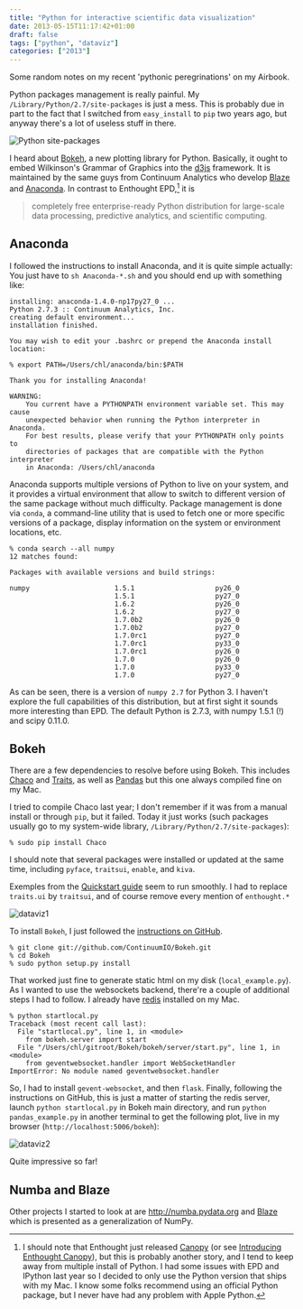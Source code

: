 ```yaml
---
title: "Python for interactive scientific data visualization"
date: 2013-05-15T11:17:42+01:00
draft: false
tags: ["python", "dataviz"]
categories: ["2013"]
---
```


Some random notes on my recent 'pythonic peregrinations' on my Airbook.

Python packages management is really painful. My `/Library/Python/2.7/site-packages` is just a mess. This is probably due in part to the fact that I switched from `easy_install` to `pip` two years ago, but anyway there's a lot of useless stuff in there.

![Python site-packages](/img/20130413214446.png)

I heard about [Bokeh](https://github.com/ContinuumIO/Bokeh), a new plotting library for Python. Basically, it ought to embed Wilkinson's Grammar of Graphics into the [d3js](http://d3js.org) framework. It is maintained by the same guys from Continuum Analytics who develop [Blaze](http://blaze.pydata.org) and [Anaconda](https://store.continuum.io/cshop/anaconda). In contrast to Enthought EPD,[^1] it is

> completely free enterprise-ready Python distribution for large-scale data processing, predictive analytics, and scientific computing.


## Anaconda

I followed the instructions to install Anaconda, and it is quite simple actually: You just have to `sh Anaconda-*.sh` and you should end up with something like:

```
installing: anaconda-1.4.0-np17py27_0 ...
Python 2.7.3 :: Continuum Analytics, Inc.
creating default environment...
installation finished.

You may wish to edit your .bashrc or prepend the Anaconda install location:

% export PATH=/Users/chl/anaconda/bin:$PATH

Thank you for installing Anaconda!

WARNING:
    You current have a PYTHONPATH environment variable set. This may cause
    unexpected behavior when running the Python interpreter in Anaconda.
    For best results, please verify that your PYTHONPATH only points to
    directories of packages that are compatible with the Python interpreter
    in Anaconda: /Users/chl/anaconda
```

Anaconda supports multiple versions of Python to live on your system, and it provides a virtual environment that allow to switch to different version of the same package without much difficulty. Package management is done via `conda`, a command-line utility that is used to fetch one or more specific versions of a package, display information on the system or environment locations, etc.

```
% conda search --all numpy
12 matches found:

Packages with available versions and build strings:

numpy                     1.5.1                    py26_0
                          1.5.1                    py27_0
                          1.6.2                    py26_0
                          1.6.2                    py27_0
                          1.7.0b2                  py26_0
                          1.7.0b2                  py27_0
                          1.7.0rc1                 py27_0
                          1.7.0rc1                 py33_0
                          1.7.0rc1                 py26_0
                          1.7.0                    py26_0
                          1.7.0                    py33_0
                          1.7.0                    py27_0
```

As can be seen, there is a version of `numpy 2.7` for Python 3. I haven't explore the full capabilities of this distribution, but at first sight it sounds more interesting than EPD. The default Python is 2.7.3, with numpy 1.5.1 (!) and scipy 0.11.0.

## Bokeh 

There are a few dependencies to resolve before using Bokeh. This includes [Chaco](http://code.enthought.com/chaco/) and [Traits](http://code.enthought.com/projects/traits/), as well as [Pandas](http://pandas.pydata.org) but this one always compiled fine on my Mac.

I tried to compile Chaco last year; I don't remember if it was from a manual install or through `pip`, but it failed. Today it just works (such packages usually go to my system-wide library, `/Library/Python/2.7/site-packages`):

```
% sudo pip install Chaco
```

I should note that several packages were installed or updated at the same time, including `pyface`, `traitsui`, `enable`, and `kiva`.

Exemples from the [Quickstart guide](http://docs.enthought.com/chaco/quickstart.html) seem to run smoothly. I had to replace `traits.ui` by `traitsui`, and of course remove every mention of `enthought.*`


![dataviz1](/img/20130404210418.png)

To install `Bokeh`, I just followed the [instructions on GitHub](https://github.com/ContinuumIO/Bokeh).

```
% git clone git://github.com/ContinuumIO/Bokeh.git
% cd Bokeh
% sudo python setup.py install
```

That worked just fine to generate static html on my disk (`local_example.py`). As I wanted to use the websockets backend, there're a couple of additional steps I had to follow. I already have [redis](http://redis.io) installed on my Mac.

```
% python startlocal.py
Traceback (most recent call last):
  File "startlocal.py", line 1, in <module>
    from bokeh.server import start
  File "/Users/chl/gitroot/Bokeh/bokeh/server/start.py", line 1, in <module>
    from geventwebsocket.handler import WebSocketHandler
ImportError: No module named geventwebsocket.handler
```

So, I had to install `gevent-websocket`, and then `flask`. Finally, following the instructions on GitHub, this is just a matter of starting the redis server, launch `python startlocal.py` in Bokeh main directory, and run `python pandas_example.py` in another terminal to get the following plot, live in my browser (`http://localhost:5006/bokeh`):

![dataviz2](/img/20130513212306.png)

Quite impressive so far!

## Numba and Blaze

Other projects I started to look at are <http://numba.pydata.org> and [Blaze](http://blaze.pydata.org/docs/overview.html) which is presented as a generalization of NumPy.

[^1]: I should note that Enthought just released [Canopy](https://www.enthought.com/products/canopy/) (or see [Introducing Enthought Canopy](http://blog.enthought.com/general/introducing-enthought-canopy/)), but this is probably another story, and I tend to keep away from multiple install of Python. I had some issues with EPD and IPython last year so I decided to only use the Python version that ships with my Mac. I know some folks recommend using an official Python package, but I never have had any problem with Apple Python.
